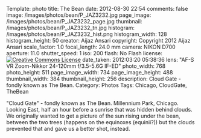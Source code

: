 Template: photo
title: The Bean
date: 2012-08-30 22:54
comments: false
image: /images/photos/bean/P_JAZ3232.jpg
page_image: /images/photos/bean/P_JAZ3232_page.jpg
thumbnail: /images/photos/bean/P_JAZ3232_tn.jpg
histogram: /images/photos/bean/P_JAZ3232_hist.png
histogram_width: 128
histogram_height: 50
creator: Aijaz Ansari
copyright: Copyright 2012 Aijaz Ansari
scale_factor: 1.0
focal_length: 24.0 mm
camera: NIKON D700
aperture: 11.0
shutter_speed: 1
iso: 200
flash: No Flash
license: <a rel="license" href="http://creativecommons.org/licenses/by-nc-nd/3.0/deed.en_US"><img alt="Creative Commons License" style="border-width:0" src="http://i.creativecommons.org/l/by-nc-nd/3.0/80x15.png" /></a>
date_taken: 2012:03:20 05:38:36
lens: "AF-S VR Zoom-Nikkor 24-120mm f/3.5-5.6G IF-ED"
photo_width: 768
photo_height: 511
page_image_width: 734
page_image_height: 488
thumbnail_width: 384
thumbnail_height: 256
description: Cloud Gate - fondly known as The Bean.
Category: Photos
Tags: Chicago, CloudGate, TheBean

"Cloud Gate" - fondly known as The Bean. Millennium Park, Chicago. Looking
East, half an hour before a sunrise that was hidden behind
clouds.<!-- more --> We originally wanted to get a picture of the sun
rising under the bean, between the two trees (happens on the equinoxes
(equinii?)) but the clouds prevented that and gave us a better shot,
instead. 
